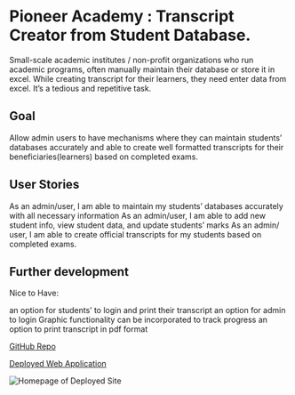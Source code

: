 # Pioneer Academy : Transcript Creator from Student Database. 

Small-scale academic institutes /  non-profit organizations who run academic programs, often manually maintain their database or store it in excel. While creating transcript for their learners, they need enter data from excel. It’s a tedious and repetitive task. 

## Goal

Allow admin users to have mechanisms where they can maintain students’ databases accurately and able to create well formatted transcripts for their beneficiaries(learners) based on completed exams. 

## User Stories

As an admin/user, I am able to maintain my students’ databases accurately with all necessary information
As an admin/user, I am able to add new student info, view student data, and update students’ marks
As an admin/ user, I am able to create official transcripts for my students based on completed exams.


## Further development

Nice to Have: 

an option for students’ to login and print their transcript
an option for admin to login
Graphic functionality can be incorporated to track progress
an option to print transcript in pdf format




[GitHub Repo]()

[Deployed Web Application]()

![Homepage of Deployed Site](.png)
